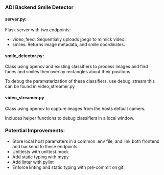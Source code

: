 ### ADI Backend Smile Detector

#### server.py:
Flask server with two endpoints:
* video_feed: Sequentially uploads jpegs to mimick video.
* smiles: Returns image metadata, and smile coordinates.

#### smile_detector.py:
Class using opencv and existing classifiers to process images
and find faces and smiles then overlay rectangles about their positions.

To debug the paramaterization of these classifiers, use debug_stream
this can be found in video_streamer.py

#### video_streamer.py
Class using opencv to capture images from the hosts default camers.

Includes helper functions to debug classifiers in a local window.


### Potential Improvements:
* Store local host paramaters in a common .env file, and link both 
frontend and backend to these endpoints
* Unittests with unittest.mock
* Add static typing with mypy
* Add linter with pylint
* Enforce linting and static typing with pre-commit on git.